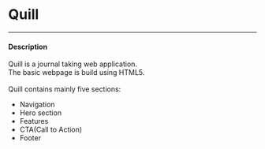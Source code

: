 <h1>Quill</h1>
<hr>

<h4>Description</h4>
<p> Quill is a journal taking web application. <br> 
    The basic webpage is build using HTML5. <br>
    <br>
    Quill contains mainly five sections:
    <ul>
        <li>Navigation</li>
        <li>Hero section</li>
        <li>Features </li>
        <li>CTA(Call to Action)</li>
        <li>Footer</li>
    </ul>
</p>
 
